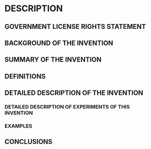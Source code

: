 # DESCRIPTION

## GOVERNMENT LICENSE RIGHTS STATEMENT

## BACKGROUND OF THE INVENTION

## SUMMARY OF THE INVENTION

## DEFINITIONS

## DETAILED DESCRIPTION OF THE INVENTION

### DETAILED DESCRIPTION OF EXPERIMENTS OF THIS INVENTION

### EXAMPLES

## CONCLUSIONS

